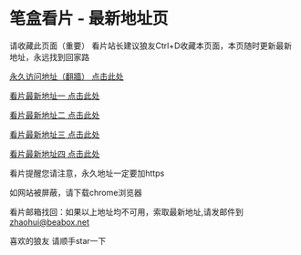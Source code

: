 # 笔盒看片 - 最新地址页

请收藏此页面（重要）
看片站长建议狼友Ctrl+D收藏本页面，本页随时更新最新地址，永远找到回家路

[永久访问地址（翻牆） 点击此处](https://beabox.net/)

[看片最新地址一 点击此处](https://bho4v3o4z7k5.shop)

[看片最新地址二 点击此处](https://bhc5p3y0q1s8.shop)

[看片最新地址三 点击此处](https://bhn1t6u8w0m8.shop)

[看片最新地址四 点击此处](https://bho4e3i8j4e2.shop)

看片提醒您请注意，永久地址一定要加https

如网站被屏蔽，请下载chrome浏览器

看片邮箱找回：如果以上地址均不可用，索取最新地址,请发邮件到 zhaohui@beabox.net

喜欢的狼友 请顺手star一下